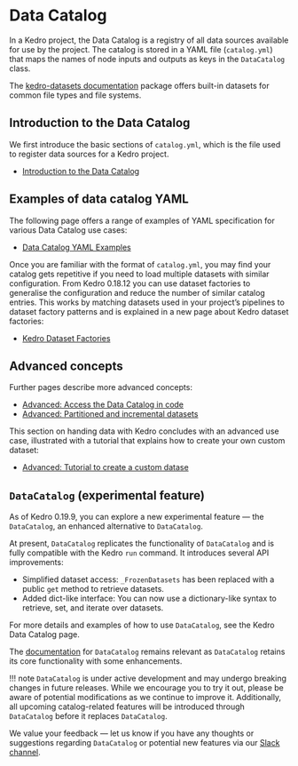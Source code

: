 
# Data Catalog

In a Kedro project, the Data Catalog is a registry of all data sources available for use by the project. The catalog is stored in a YAML file (`catalog.yml`) that maps the names of node inputs and outputs as keys in the `DataCatalog` class.

The [kedro-datasets documentation](https://docs.kedro.org/projects/kedro-datasets/en/latest/) package offers built-in datasets for common file types and file systems.

## Introduction to the Data Catalog

We first introduce the basic sections of `catalog.yml`, which is the file used to register data sources for a Kedro project.

- [Introduction to the Data Catalog](data_catalog.md)

## Examples of data catalog YAML

The following page offers a range of examples of YAML specification for various Data Catalog use cases:

- [Data Catalog YAML Examples](data_catalog_yaml_examples.md)

Once you are familiar with the format of `catalog.yml`, you may find your catalog gets repetitive if you need to load multiple datasets with similar configuration. From Kedro 0.18.12 you can use dataset factories to generalise the configuration and reduce the number of similar catalog entries. This works by matching datasets used in your project’s pipelines to dataset factory patterns and is explained in a new page about Kedro dataset factories:

- [Kedro Dataset Factories](kedro_dataset_factories.md)


## Advanced concepts
Further pages describe more advanced concepts:

- [Advanced: Access the Data Catalog in code](advanced_data_catalog_usage.md)
- [Advanced: Partitioned and incremental datasets](partitioned_and_incremental_datasets.md)

This section on handing data with Kedro concludes with an advanced use case, illustrated with a tutorial that explains how to create your own custom dataset:

- [Advanced: Tutorial to create a custom datase](../extend/how_to_create_a_custom_dataset.md)

## `DataCatalog` (experimental feature)

As of Kedro 0.19.9, you can explore a new experimental feature — the `DataCatalog`, an enhanced alternative to `DataCatalog`.

At present, `DataCatalog` replicates the functionality of `DataCatalog` and is fully compatible with the Kedro `run` command. It introduces several API improvements:

- Simplified dataset access: `_FrozenDatasets` has been replaced with a public `get` method to retrieve datasets.
- Added dict-like interface: You can now use a dictionary-like syntax to retrieve, set, and iterate over datasets.

For more details and examples of how to use `DataCatalog`, see the Kedro Data Catalog page.


The [documentation](./data_catalog.md) for `DataCatalog` remains relevant as `DataCatalog` retains its core functionality with some enhancements.

!!! note
    `DataCatalog` is under active development and may undergo breaking changes in future releases. While we encourage you to try it out, please be aware of potential modifications as we continue to improve it. Additionally, all upcoming catalog-related features will be introduced through `DataCatalog` before it replaces `DataCatalog`.


We value your feedback — let us know if you have any thoughts or suggestions regarding `DataCatalog` or potential new features via our [Slack channel](https://kedro-org.slack.com).
